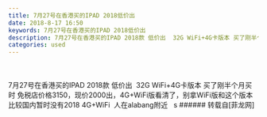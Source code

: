 ```yaml
---
title: 7月27号在香港买的IPAD 2018低价出
date: 2018-8-17 16:50
keywords: 7月27号在香港买的IPAD 2018低价出
description: 7月27号在香港买的IPAD 2018款 低价出  32G WiFi+4G卡版本 买了刚半个月买时 免税店价格3150，现价2000出，4G+WiFi版看清了，别拿WiFi版和这个版本比较国内暂时没有2018 4G+WiFi  人在alabang附近   s 
categories: used
---
```

<td class="t_f" id="postmessage_1653132">

<br/>
<br/>
7月27号在香港买的IPAD 2018款 低价出  32G WiFi+4G卡版本 买了刚半个月买时 免税店价格3150，现价2000出，4G+WiFi版看清了，别拿WiFi版和这个版本比较国内暂时没有2018 4G+WiFi  人在alabang附近   s </td>
###### 转载自[菲龙网]
